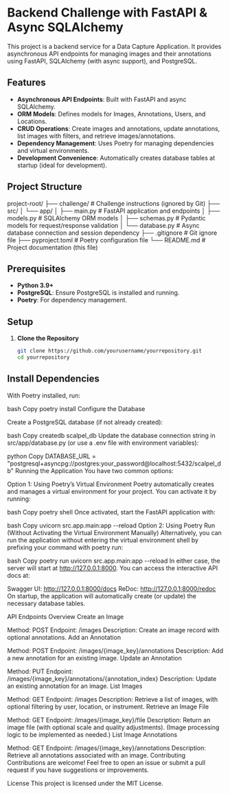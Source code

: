 # Backend Challenge with FastAPI & Async SQLAlchemy

This project is a backend service for a Data Capture Application. It provides asynchronous API endpoints for managing images and their annotations using FastAPI, SQLAlchemy (with async support), and PostgreSQL.

## Features

- **Asynchronous API Endpoints**: Built with FastAPI and async SQLAlchemy.
- **ORM Models**: Defines models for Images, Annotations, Users, and Locations.
- **CRUD Operations**: Create images and annotations, update annotations, list images with filters, and retrieve images/annotations.
- **Dependency Management**: Uses Poetry for managing dependencies and virtual environments.
- **Development Convenience**: Automatically creates database tables at startup (ideal for development).

## Project Structure

project-root/ 
├── challenge/ # Challenge instructions (ignored by Git) 
├── src/ 
│ └── app/ 
│ ├── main.py # FastAPI application and endpoints 
│ ├── models.py # SQLAlchemy ORM models 
│ ├── schemas.py # Pydantic models for request/response validation 
│ └── database.py # Async database connection and session dependency 
├── .gitignore # Git ignore file 
├── pyproject.toml # Poetry configuration file 
└── README.md # Project documentation (this file)


## Prerequisites

- **Python 3.9+**
- **PostgreSQL**: Ensure PostgreSQL is installed and running.
- **Poetry**: For dependency management.

## Setup

1. **Clone the Repository**

   ```bash
   git clone https://github.com/yourusername/yourrepository.git
   cd yourrepository


## Install Dependencies

With Poetry installed, run:

bash
Copy
poetry install
Configure the Database

Create a PostgreSQL database (if not already created):

bash
Copy
createdb scalpel_db
Update the database connection string in src/app/database.py (or use a .env file with environment variables):

python
Copy
DATABASE_URL = "postgresql+asyncpg://postgres:your_password@localhost:5432/scalpel_db"
Running the Application
You have two common options:

Option 1: Using Poetry’s Virtual Environment
Poetry automatically creates and manages a virtual environment for your project. You can activate it by running:

bash
Copy
poetry shell
Once activated, start the FastAPI application with:

bash
Copy
uvicorn src.app.main:app --reload
Option 2: Using Poetry Run (Without Activating the Virtual Environment Manually)
Alternatively, you can run the application without entering the virtual environment shell by prefixing your command with poetry run:

bash
Copy
poetry run uvicorn src.app.main:app --reload
In either case, the server will start at http://127.0.0.1:8000. You can access the interactive API docs at:

Swagger UI: http://127.0.0.1:8000/docs
ReDoc: http://127.0.0.1:8000/redoc
On startup, the application will automatically create (or update) the necessary database tables.

API Endpoints Overview
Create an Image

Method: POST
Endpoint: /images
Description: Create an image record with optional annotations.
Add an Annotation

Method: POST
Endpoint: /images/{image_key}/annotations
Description: Add a new annotation for an existing image.
Update an Annotation

Method: PUT
Endpoint: /images/{image_key}/annotations/{annotation_index}
Description: Update an existing annotation for an image.
List Images

Method: GET
Endpoint: /images
Description: Retrieve a list of images, with optional filtering by user, location, or instrument.
Retrieve an Image File

Method: GET
Endpoint: /images/{image_key}/file
Description: Return an image file (with optional scale and quality adjustments). (Image processing logic to be implemented as needed.)
List Image Annotations

Method: GET
Endpoint: /images/{image_key}/annotations
Description: Retrieve all annotations associated with an image.
Contributing
Contributions are welcome! Feel free to open an issue or submit a pull request if you have suggestions or improvements.

License
This project is licensed under the MIT License.
